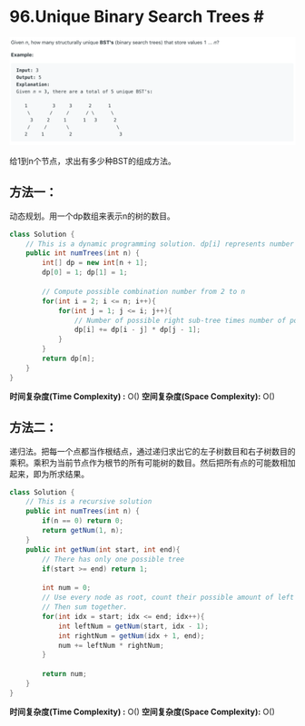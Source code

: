 # 96.Unique Binary Search Trees \#

![](.gitbook/assets/image%20%2851%29.png)

给1到n个节点，求出有多少种BST的组成方法。

## 方法一：

动态规划。用一个dp数组来表示n的树的数目。

```java
class Solution {
    // This is a dynamic programming solution. dp[i] represents number of possible binary trees when there have i integers
    public int numTrees(int n) {
        int[] dp = new int[n + 1];
        dp[0] = 1; dp[1] = 1;
        
        // Compute possible combination number from 2 to n
        for(int i = 2; i <= n; i++){
            for(int j = 1; j <= i; j++){
                // Number of possible right sub-tree times number of possible left sub-tree
                dp[i] += dp[i - j] * dp[j - 1];
            }
        }
        return dp[n];
    }
}
```

**时间复杂度\(Time Complexity\) :** O\(\)          **空间复杂度\(Space Complexity\):** O\(\)

## 方法二：

递归法。把每一个点都当作根结点，通过递归求出它的左子树数目和右子树数目的乘积。乘积为当前节点作为根节的所有可能树的数目。然后把所有点的可能数相加起来，即为所求结果。

```java
class Solution {
    // This is a recursive solution
    public int numTrees(int n) {
        if(n == 0) return 0;
        return getNum(1, n);
    }
    public int getNum(int start, int end){
        // There has only one possible tree
        if(start >= end) return 1;
        
        int num = 0;
        // Use every node as root, count their possible amount of left and right sub-tree.
        // Then sum together.
        for(int idx = start; idx <= end; idx++){
            int leftNum = getNum(start, idx - 1);
            int rightNum = getNum(idx + 1, end);
            num += leftNum * rightNum;
        }
        
        return num;
    }
}
```

**时间复杂度\(Time Complexity\) :** O\(\)          **空间复杂度\(Space Complexity\):** O\(\)

